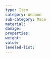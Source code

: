 ```yaml
---
type: Item
category: Weapon
sub-category: Mace
material: 
damage: 
properties: 
weight: 
value: 
leveled-list:
---
```

